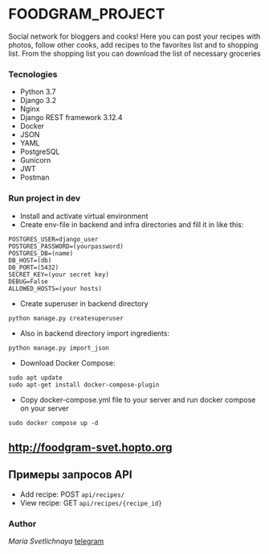 # FOODGRAM_PROJECT
Social network for bloggers and cooks!
Here you can post your recipes with photos, follow other cooks, add recipes to the favorites list and to shopping list.
From the shopping list you can download the list of necessary groceries 

### Tecnologies
- Python 3.7
- Django 3.2
- Nginx
- Django REST framework 3.12.4
- Docker
- JSON
- YAML
- PostgreSQL
- Gunicorn
- JWT 
- Postman

### Run project in dev
- Install and activate virtual environment
- Create env-file in backend and infra directories and fill it in like this:
```
POSTGRES_USER=django_user
POSTGRES_PASSWORD=(yourpassword)
POSTGRES_DB=(name)
DB_HOST=(db)
DB_PORT=(5432)
SECRET_KEY=(your secret key)
DEBUG=False
ALLOWED_HOSTS=(your hosts)
``` 
- Create superuser in backend directory 
```
python manage.py createsuperuser
```
- Also in backend directory import ingredients:
```
python manage.py import_json
```
- Download Docker Compose:
```
sudo apt update
sudo apt-get install docker-compose-plugin 
``` 
- Copy docker-compose.yml file to your server and run docker compose on your server 
```
sudo docker compose up -d
``` 

## http://foodgram-svet.hopto.org

## Примеры запросов API

- Add recipe: POST `api/recipes/`
- View recipe: GET `api/recipes/{recipe_id}`

### Author
*Maria Svetlichnaya*
[telegram](https://t.me/msvetlichnaya)
